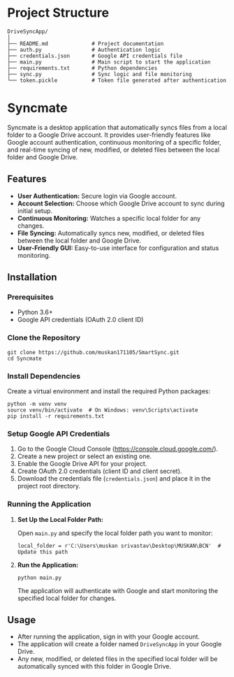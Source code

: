 # Project Structure
```
DriveSyncApp/
│
├── README.md              # Project documentation
├── auth.py                # Authentication logic
├── credentials.json       # Google API credentials file
├── main.py                # Main script to start the application
├── requirements.txt       # Python dependencies
├── sync.py                # Sync logic and file monitoring
└── token.pickle           # Token file generated after authentication
```

# Syncmate

Syncmate is a desktop application that automatically syncs files from a local folder to a Google Drive account. It provides user-friendly features like Google account authentication, continuous monitoring of a specific folder, and real-time syncing of new, modified, or deleted files between the local folder and Google Drive.

## Features

- **User Authentication:** Secure login via Google account.
- **Account Selection:** Choose which Google Drive account to sync during initial setup.
- **Continuous Monitoring:** Watches a specific local folder for any changes.
- **File Syncing:** Automatically syncs new, modified, or deleted files between the local folder and Google Drive.
- **User-Friendly GUI:** Easy-to-use interface for configuration and status monitoring.

## Installation

### Prerequisites

- Python 3.6+
- Google API credentials (OAuth 2.0 client ID)

### Clone the Repository

```
git clone https://github.com/muskan171105/SmartSync.git
cd Syncmate
```

### Install Dependencies

Create a virtual environment and install the required Python packages:

```
python -m venv venv
source venv/bin/activate  # On Windows: venv\Scripts\activate
pip install -r requirements.txt
```

### Setup Google API Credentials

1. Go to the Google Cloud Console (https://console.cloud.google.com/).
2. Create a new project or select an existing one.
3. Enable the Google Drive API for your project.
4. Create OAuth 2.0 credentials (client ID and client secret).
5. Download the credentials file (`credentials.json`) and place it in the project root directory.

### Running the Application

1. **Set Up the Local Folder Path:**

   Open `main.py` and specify the local folder path you want to monitor:
   
   ```
   local_folder = r'C:\Users\muskan srivastav\Desktop\MUSKAN\BCN'  # Update this path
   ```

2. **Run the Application:**

   ```
   python main.py
   ```

   The application will authenticate with Google and start monitoring the specified local folder for changes.

## Usage

- After running the application, sign in with your Google account.
- The application will create a folder named `DriveSyncApp` in your Google Drive.
- Any new, modified, or deleted files in the specified local folder will be automatically synced with this folder in Google Drive.


